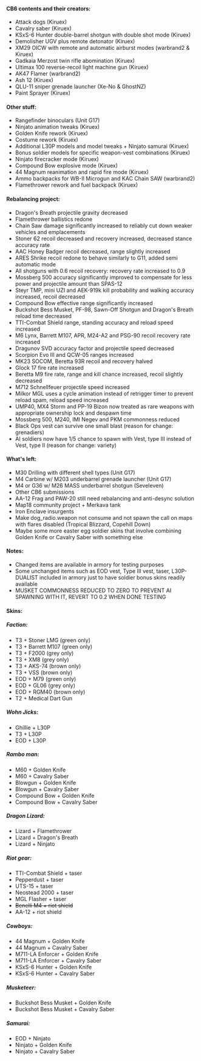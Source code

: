#### CB6 contents and their creators:
- Attack dogs (Kiruex)
- Cavalry saber (Kiruex)
- KSxS-6 Hunter double-barrel shotgun with double shot mode (Kiruex)
- Demolisher UGV plus remote detonator (Kiruex)
- XM29 OICW with remote and automatic airburst modes (warbrand2 & Kiruex)
- Gadkaia Merzost twin rifle abomination (Kiruex)
- Ultimax 100 reverse-recoil light machine gun (Kiruex)
- AK47 Flamer (warbrand2)
- Ash 12 (Kiruex)
- QLU-11 sniper grenade launcher (Xe-No & GhostNZ)
- Paint Sprayer (Kiruex)

#### Other stuff:
- Rangefinder binoculars (Unit G17)
- Ninjato animation tweaks (Kiruex)
- Golden Knife rework (Kiruex)
- Costume rework (Kiruex)
- Additional L30P models and model tweaks + Ninjato samurai (Kiruex)
- Bonus soldier models for specific weapon-vest combinations (Kiruex)
- Ninjato firecracker mode (Kiruex)
- Compound Bow explosive mode (Kiruex)
- 44 Magnum reanimation and rapid fire mode (Kiruex)
- Ammo backpacks for WB-II Microgun and KAC Chain SAW (warbrand2)
- Flamethrower rework and fuel backpack (Kiruex)


#### Rebalancing project:
- Dragon's Breath projectile gravity decreased
- Flamethrower ballistics redone
- Chain Saw damage significantly increased to reliably cut down weaker vehicles and emplacements
- Stoner 62 recoil decreased and recovery increased, decreased stance accuracy rate
- AAC Honey Badger recoil decreased, range slightly increased
- ARES Shrike recoil redone to behave similarly to G11, added semi automatic mode
- All shotguns with 0.6 recoil recovery: recovery rate increased to 0.9
- Mossberg 500 accuracy significantly improved to compensate for less power and projectile amount than SPAS-12
- Steyr TMP, mini UZI and AEK-919k kill probability and walking accuracy increased, recoil decreased
- Compound Bow effective range significantly increased
- Buckshot Bess Musket, PF-98, Sawn-Off Shotgun and Dragon's Breath reload time decreased
- TTI-Combat Shield range, standing accuracy and reload speed increased
- M6 Lynx, Barrett M107, APR, M24-A2 and PSG-90 recoil recovery rate increased
- Dragunov SVD accuracy factor and projectile speed decreased
- Scorpion Evo III and QCW-05 ranges increased
- MK23 SOCOM, Beretta 93R recoil and recovery halved
- Glock 17 fire rate increased
- Beretta M9 fire rate, range and kill chance increased, recoil slightly decreased
- M712 Schnellfeuer projectile speed increased
- Milkor MGL uses a cycle animation instead of retrigger timer to prevent reload spam, reload speed increased
- UMP40, MX4 Storm and PP-19 Bizon now treated as rare weapons with appropriate ownership lock and despawn time
- Mossberg 500, M240, IMI Negev and PKM commonness reduced
- Black Ops vest can survive one small blast (reason for change: grenadiers)
- AI soldiers now have 1/5 chance to spawn with Vest, type III instead of  Vest, type II (reason for change: variety)


#### What's left:
- M30 Drilling with different shell types (Unit G17)
- M4 Carbine w/ M203 underbarrel grenade launcher (Unit G17)
- M4 or G36 w/ M26 MASS underbarrel shotgun (Seveleven)
- Other CB6 submissions
- AA-12 Frag and PAW-20 still need rebalancing and anti-desync solution
- Map18 community project + Merkava tank
- Iron Enclave insurgents
- Make dog_radio.weapon not consume and not spawn the call on maps with flares disabled (Tropical Blizzard, Copehill Down)
- Maybe some more easter egg soldier skins that involve combining Golden Knife or Cavalry Saber with something else


#### Notes:
- Changed items are available in armory for testing purposes
- Some unchanged items such as EOD vest, Type III vest, taser, L30P-DUALIST included in armory just to have soldier bonus skins readily available
- MUSKET COMMONNESS REDUCED TO ZERO TO PREVENT AI SPAWNING WITH IT, REVERT TO 0.2 WHEN DONE TESTING

#### Skins:
##### Faction:
- T3 + Stoner LMG (green only)
- T3 + Barrett M107 (green only)
- T3 + F2000 (grey only)
- T3 + XM8 (grey only)
- T3 + AKS-74 (brown only)
- T3 + VSS (brown only)
- EOD + M79 (green only)
- EOD + GL06 (grey only)
- EOD + RGM40 (brown only)
- T2 + Medical Dart Gun

##### Wohn Jicks:
- Ghillie + L30P
- T3 + L30P
- EOD + L30P

##### Rambo man:
- M60 + Golden Knife
- M60 + Cavalry Saber
- Blowgun + Golden Knife
- Blowgun + Cavalry Saber
- Compound Bow + Golden Knife
- Compound Bow + Cavalry Saber

##### Dragon Lizard:
- Lizard + Flamethrower
- Lizard + Dragon's Breath
- Lizard + Ninjato

##### Riot gear:
- TTI-Combat Shield + taser
- Pepperdust + taser
- UTS-15 + taser
- Neostead 2000 + taser
- MGL Flasher + taser
- ~~Benelli M4 + riot shield~~
- AA-12 + riot shield

##### Cowboys:
- 44 Magnum + Golden Knife
- 44 Magnum + Cavalry Saber
- M711-LA Enforcer + Golden Knife
- M711-LA Enforcer + Cavalry Saber
- KSxS-6 Hunter + Golden Knife
- KSxS-6 Hunter + Cavalry Saber

##### Musketeer:
- Buckshot Bess Musket + Golden Knife
- Buckshot Bess Musket + Cavalry Saber

##### Samurai:
- EOD + Ninjato
- Ninjato + Golden Knife
- Ninjato + Cavalry Saber
